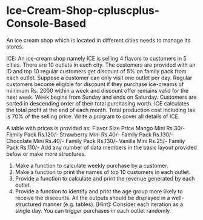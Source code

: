 # Ice-Cream-Shop-cpluscplus-Console-Based
An ice cream shop which is located in different cities needs to manage its stores.


ICE: An ice-cream shop namely ICE is selling 4 flavors to customers in 5 cities. There are 10 outlets in each
city. The customers are provided with an ID and top 10 regular customers get discount of 5% on family pack from
each outlet. Suppose a customer can only visit one outlet per day. Regular customers become eligible for discount if
they purchase ice-creams of minimum Rs. 2000 within a week and discount offer remains valid for the next week.
Week begins from Sunday and ends on Saturday. Customers are sorted in descending order of their total purchasing
worth. ICE calculates the total profit at the end of each month. Total production cost including tax is 70% of the selling
price. Write a program to cover all details of ICE.

A table with prices is provided as:
      Flavor Size Price
      Mango           Mini Rs.30/-
                      Family Pack Rs.120/-
      Strawberry      Mini Rs.40/-
                      Family Pack Rs.130/-
      Chocolate       Mini Rs.40/-
                      Family Pack Rs.130/-
      Vanilla         Mini Rs.25/-
                      Family Pack Rs.110/-
Add any number of data members in the basic layout provided below or make more structures.
  1. Make a function to calculate weekly purchase by a customer.
  2. Make a function to print the names of top 10 customers in each outlet.
  3. Provide a function to calculate and print the revenue generated by each outlet.
  4. Provide a function to identify and print the age group more likely to receive the discounts.
All the outputs should be displayed in a well-structured manner (e.g. tables).
[Hint]: Consider each iteration as a single day. You can trigger purchases in each outlet randomly.
